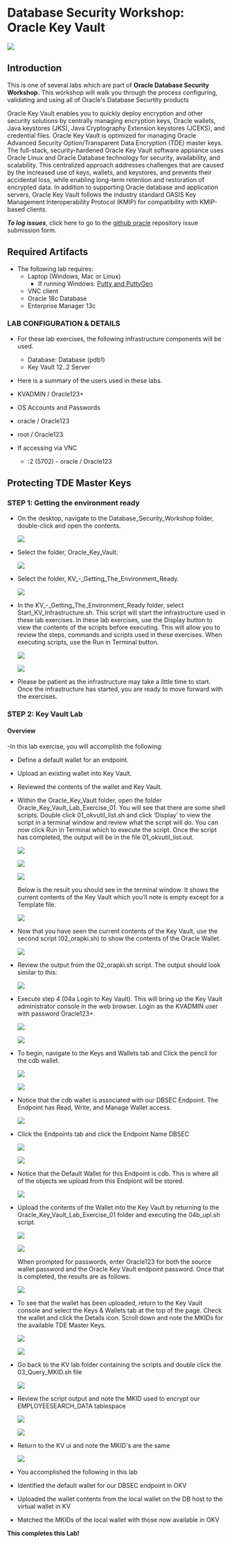 # Database Security Workshop: Oracle Key Vault

![](images/WorkshopHeader/100.png)

## Introduction

This is one of several labs which are part of **Oracle Database Security Workshop.** This workshop will walk you through the process configuring, validating and using all of Oracle's Database Securtity products

Oracle Key Vault enables you to quickly deploy encryption and other security solutions by centrally managing encryption keys, Oracle wallets, Java keystores (JKS), Java Cryptography Extension keystores (JCEKS), and credential files. Oracle Key Vault is optimized for managing Oracle Advanced Security Option/Transparent Data Encryption (TDE) master keys. The full-stack, security-hardened Oracle Key Vault software appliance uses Oracle Linux and Oracle Database technology for security, availability, and scalability. This centralized approach addresses challenges that are caused by the increased use of keys, wallets, and keystores, and prevents their accidental loss, while enabling long-term retention and restoration of encrypted data. In addition to supporting Oracle database and application servers, Oracle Key Vault follows the industry standard OASIS Key Management Interoperability Protocol (KMIP) for compatibility with KMIP-based clients.

***To log issues***, click here to go to the [github oracle](https://github.com/oracle/learning-library/issues/new) repository issue submission form.


## Required Artifacts

- The following lab requires:
  - Laptop (Windows, Mac or Linux)
    - If running  Windows: [Putty and PuttyGen](https://www.chiark.greenend.org.uk/~sgtatham/putty/latest.html)
  - VNC client
  - Oracle 18c Database
  - Enterprise Manager 13c

### LAB CONFIGURATION & DETAILS

- For these lab exercises, the following infrastructure components will be used.
  - Database: Database (pdb1) 
  - Key Vault 12..2 Server 

- Here is a summary of the users used in these labs.
 - KVADMIN / Oracle123+
 - OS Accounts and Passwords
  - oracle / Oracle123
  - root / Oracle123

- If accessing via VNC
  - :2 (5702) - oracle / Oracle123

## Protecting TDE Master Keys

### **STEP 1**: Getting the environment ready

- On the desktop, navigate to the Database_Security_Workshop folder, double-click and open the contents. 

  ![](images/200.png)

- Select the folder, Oracle_Key_Vault.

  ![](images/201.png)

- Select the folder, KV_-_Getting_The_Environment_Ready.  

  ![](images/202.png)

- In the KV_-_Getting_The_Environment_Ready folder, select Start_KV_Infrastructure.sh.  This script will start the infrastructure used in these lab exercises. In these lab exercises, use the Display button to view the contents of the scripts before executing.  This will allow you to review the steps, commands and scripts used in these exercises.  When executing scripts, use the Run in Terminal button.

  ![](images/205.png)

  ![](images/203.png)

- Please be patient as the infrastructure may take a little time to start.  Once the infrastructure has started, you are ready to move forward with the exercises.

### **STEP 2**: Key Vault Lab

#### Overview

-In this lab exercise, you will accomplish the following:
 - Define a default wallet for an endpoint.
 - Upload an existing wallet into Key Vault.
 - Reviewed the contents of the wallet and Key Vault. 


- Within the Oracle_Key_Vault folder, open the folder Oracle_Key_Vault_Lab_Exercise_01. You will see that there are some shell scripts.  Double click 01_okvutil_list.sh and click ‘Display’ to view the script in a terminal window and review what the script will do.  You can now click Run in Terminal which to execute the script.  Once the script has completed, the output will be in the file 01_okvutil_list.out.

  ![](images/206.png)

  ![](images/207.png)

  ![](images/208.png)

  Below is the result you should see in the terminal window. It shows the current contents of the Key
    Vault which you’ll note is empty except for a Template  file.

    ![](images/209.png)

- Now that you have seen the current contents of the Key Vault, use the second script (02_orapki.sh) to show the contents of the Oracle Wallet.  

  ![](images/210.png)

- Review the output from the 02_orapki.sh script. The output should look similar to this:

  ![](images/211.png)

- Execute step 4 (04a Login to Key Vault).  This will bring up the Key Vault administrator console in the web browser.  Login as the KVADMIN user with password Oracle123+.

  ![](images/212.png)

  ![](images/213.png)

- To begin, navigate to the Keys and Wallets tab and Click the pencil for the cdb wallet.

  ![](images/223.png)

  ![](images/214.png)

- Notice that the cdb wallet is associated with our DBSEC Endpoint.  The Endpoint has Read, Write, and Manage Wallet access.  

  ![](images/215.png)

- Click the Endpoints tab and click the Endpoint Name DBSEC

  ![](images/216.png)

  ![](images/218.png)

- Notice that the Default Wallet for this Endpoint is cdb. This is where all of the objects we upload from this Endpiont will be stored. 

  ![](images/224.png)

- Upload the contents of the Wallet into the Key Vault by returning to the Oracle_Key_Vault_Lab_Exercise_01 folder and executing the 04b_upl.sh script. 

  ![](images/220.png)

  ![](images/221.png)

  When prompted for passwords, enter Oracle123 for both the source wallet password and the Oracle Key Vault endpoint password. Once that is completed, the results are as follows:

  ![](images/222.png)

- To see that the wallet has been uploaded, return to the Key Vault console and select the Keys & Wallets tab at the top of the page. Check the wallet and click the Details icon.  Scroll down and note the MKIDs for the available TDE Master Keys. 

  ![](images/227.png)

  ![](images/225.png)

- Go back to the KV lab folder containing the scripts and double click the 03_Query_MKID.sh file

  ![](images/2.png)

- Review the script output and note the MKID used to encrypt our EMPLOYEESEARCH_DATA tablespace

  ![](images/228.png)

  ![](images/229.png)

- Return to the KV ui and note the MKID's are the same

  ![](images/230.png)

- You accomplished the following in this lab
 - Identified the default wallet for our DBSEC endpoint in OKV
 - Uploaded the wallet contents from the local wallet on the DB host to the virtual wallet in KV
 - Matched the MKIDs of the local wallet with those now available in OKV



**This completes this Lab!**
